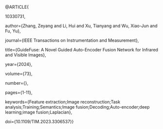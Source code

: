 @ARTICLE{

  10330731,
  
  author={Zhang, Zeyang and Li, Hui and Xu, Tianyang and Wu, Xiao-Jun and Fu, Yu},
  
  journal={IEEE Transactions on Instrumentation and Measurement}, 
  
  title={GuideFuse: A Novel Guided Auto-Encoder Fusion Network for Infrared and Visible Images}, 
  
  year={2024},
  
  volume={73},
  
  number={},
  
  pages={1-11},
  
  keywords={Feature extraction;Image reconstruction;Task analysis;Training;Semantics;Image fusion;Decoding;Auto-encoder;deep learning;image fusion;Laplacian},
  
  doi={10.1109/TIM.2023.3306537}}
